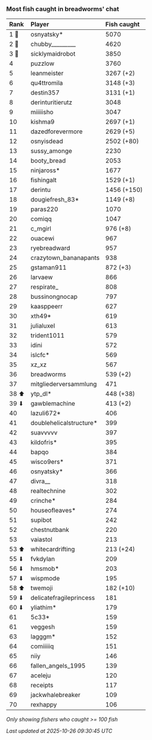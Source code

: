 ### Most fish caught in breadworms' chat

| Rank  | Player                  | Fish caught |
|:------|:------------------------|:------------|
| 1 🥇  | osnyatsky*              | 5070        |
| 2 🥈  | chubby_________         | 4620        |
| 3 🥉  | sicklymaidrobot         | 3850        |
| 4     | puzzlow                 | 3760        |
| 5     | leanmeister             | 3267 (+2)   |
| 6     | qu4ttromila             | 3148 (+3)   |
| 7     | destin357               | 3131 (+1)   |
| 8     | derinturitierutz        | 3048        |
| 9     | miiiiisho               | 3047        |
| 10    | kishma9                 | 2697 (+1)   |
| 11    | dazedforevermore        | 2629 (+5)   |
| 12    | osnyisdead              | 2502 (+80)  |
| 13    | sussy_amonge            | 2230        |
| 14    | booty_bread             | 2053        |
| 15    | ninjaross*              | 1677        |
| 16    | fishingalt              | 1529 (+1)   |
| 17    | derintu                 | 1456 (+150) |
| 18    | dougiefresh_83*         | 1149 (+8)   |
| 19    | paras220                | 1070        |
| 20    | comiqq                  | 1047        |
| 21    | c_mgirl                 | 976 (+8)    |
| 22    | ouacewi                 | 967         |
| 23    | ryebreadward            | 957         |
| 24    | crazytown_bananapants   | 938         |
| 25    | gstaman911              | 872 (+3)    |
| 26    | larvaew                 | 866         |
| 27    | respirate_              | 808         |
| 28    | bussinongnocap          | 797         |
| 29    | kaasppeerr              | 627         |
| 30    | xth49*                  | 619         |
| 31    | julialuxel              | 613         |
| 32    | trident1011             | 579         |
| 33    | idini                   | 572         |
| 34    | islcfc*                 | 569         |
| 35    | xz_xz                   | 567         |
| 36    | breadworms              | 539 (+2)    |
| 37    | mitgliederversammlung   | 471         |
| 38 ⬆  | ytp_dl*                 | 448 (+38)   |
| 39 ⬇  | gawblemachine           | 413 (+2)    |
| 40    | lazuli672*              | 406         |
| 41    | doublehelicalstructure* | 399         |
| 42    | suavvvvv                | 397         |
| 43    | kildofris*              | 395         |
| 44    | bapqo                   | 384         |
| 45    | wisco9ers*              | 371         |
| 46    | osnyatsky*              | 366         |
| 47    | divra__                 | 318         |
| 48    | realtechnine            | 302         |
| 49    | crinche*                | 284         |
| 50    | houseofleaves*          | 274         |
| 51    | supibot                 | 242         |
| 52    | chestnutbank            | 220         |
| 53    | vaiastol                | 213         |
| 53 ⬆  | whitecardrifting        | 213 (+24)   |
| 55 ⬇  | fvkdylan                | 209         |
| 56 ⬇  | hmsmob*                 | 203         |
| 57 ⬇  | wispmode                | 195         |
| 58 ⬆  | twemoji                 | 182 (+10)   |
| 59 ⬇  | delicatefragileprincess | 181         |
| 60 ⬇  | yliathim*               | 179         |
| 61    | 5c33*                   | 159         |
| 61    | veggesh                 | 159         |
| 63    | lagggm*                 | 152         |
| 64    | comiiiiiq               | 151         |
| 65    | niiy                    | 146         |
| 66    | fallen_angels_1995      | 139         |
| 67    | aceleju                 | 120         |
| 68    | receipts                | 117         |
| 69    | jackwhalebreaker        | 109         |
| 70    | rexhappy                | 106         |

_Only showing fishers who caught >= 100 fish_

_Last updated at 2025-10-26 09:30:45 UTC_